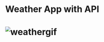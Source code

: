 <h1>Weather App  with API <h1>

![weathergif](https://user-images.githubusercontent.com/96315482/208254112-9aadbbed-8ae5-4e59-b5e7-f3408ff3d476.gif)

